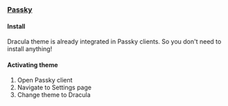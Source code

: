 ### [Passky](https://passky.org)

#### Install

Dracula theme is already integrated in Passky clients. So you don't need to install anything!

#### Activating theme

1. Open Passky client
2. Navigate to Settings page
3. Change theme to Dracula
